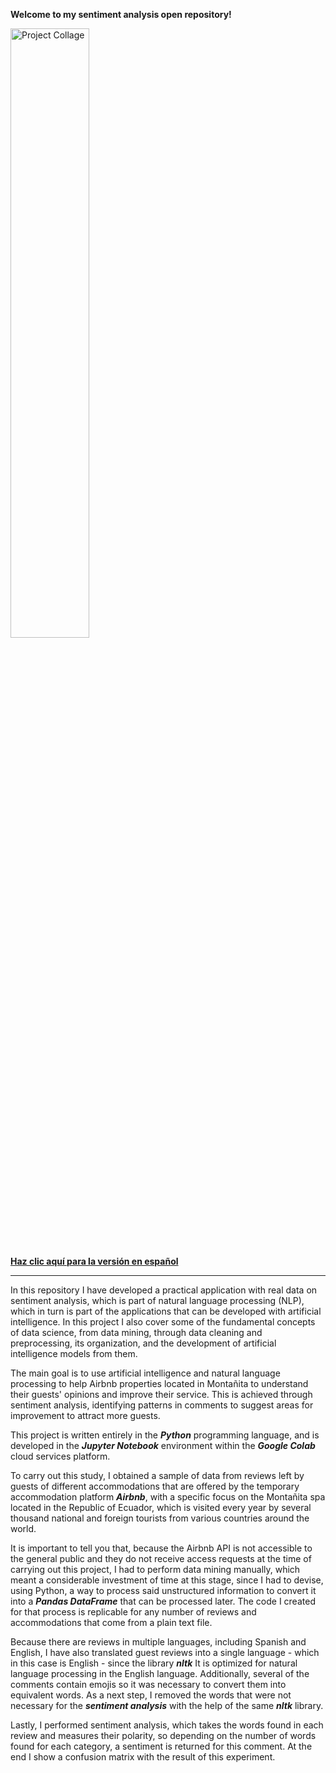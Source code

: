 **Welcome to my sentiment analysis open repository!**

<img src="https://github.com/user-attachments/assets/d638e6c4-3821-4e5b-96d7-4c22b023380a" alt="Project Collage" width="50%">

[**Haz clic aquí para la versión en español**](https://github.com/carlos-calderon-cabezas/airbnb-sentiment-analysis/blob/main/README.md)

---

In this repository I have developed a practical application with real data on sentiment analysis, which is part of natural language processing (NLP), which in turn is part of the applications that can be developed with artificial intelligence. In this project I also cover some of the fundamental concepts of data science, from data mining, through data cleaning and preprocessing, its organization, and the development of artificial intelligence models from them.

The main goal is to use artificial intelligence and natural language processing to help Airbnb properties located in Montañita to understand their guests' opinions and improve their service. This is achieved through sentiment analysis, identifying patterns in comments to suggest areas for improvement to attract more guests.

This project is written entirely in the ***Python*** programming language, and is developed in the ***Jupyter Notebook*** environment within the ***Google Colab*** cloud services platform.

To carry out this study, I obtained a sample of data from reviews left by guests of different accommodations that are offered by the temporary accommodation platform ***Airbnb***, with a specific focus on the Montañita spa located in the Republic of Ecuador, which is visited every year by several thousand national and foreign tourists from various countries around the world.

It is important to tell you that, because the Airbnb API is not accessible to the general public and they do not receive access requests at the time of carrying out this project, I had to perform data mining manually, which meant a considerable investment of time at this stage, since I had to devise, using Python, a way to process said unstructured information to convert it into a ***Pandas DataFrame*** that can be processed later. The code I created for that process is replicable for any number of reviews and accommodations that come from a plain text file.

Because there are reviews in multiple languages, including Spanish and English, I have also translated guest reviews into a single language - which in this case is English - since the library ***nltk*** It is optimized for natural language processing in the English language. Additionally, several of the comments contain emojis so it was necessary to convert them into equivalent words. As a next step, I removed the words that were not necessary for the ***sentiment analysis*** with the help of the same ***nltk*** library.

Lastly, I performed sentiment analysis, which takes the words found in each review and measures their polarity, so depending on the number of words found for each category, a sentiment is returned for this comment. At the end I show a confusion matrix with the result of this experiment.
